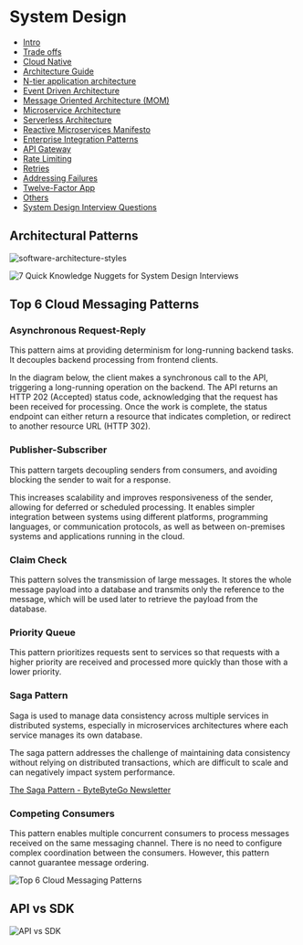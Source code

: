 # System Design

- [Intro](computer-science/system-design/intro.md)
- [Trade offs](trade-offs)
- [Cloud Native](cloud-native)
- [Architecture Guide](computer-science/system-design/architecture-guide.md)
- [N-tier application architecture](computer-science/system-design/n-tier-application-architecture.md)
- [Event Driven Architecture](event-driven-architecture)
- [Message Oriented Architecture (MOM)](computer-science/system-design/message-oriented-architecture-mom.md)
- [Microservice Architecture](microservice-architecture/readme.md)
- [Serverless Architecture](serverless-architecture)
- [Reactive Microservices Manifesto](reactive-microservices-manifesto)
- [Enterprise Integration Patterns](enterprise-integration-patterns)
- [API Gateway](api-gateway)
- [Rate Limiting](rate-limiting)
- [Retries](computer-science/system-design/retries.md)
- [Addressing Failures](addressing-failures)
- [Twelve-Factor App](twelve-factor-app)
- [Others](computer-science/system-design/others.md)
- [System Design Interview Questions](computer-science/interview-question/readme.md)

## Architectural Patterns

![software-architecture-styles](../../media/Pasted%20image%2020230719181140.jpg)

![7 Quick Knowledge Nuggets for System Design Interviews](../../media/1745323463048.jpeg)

## Top 6 Cloud Messaging Patterns

### Asynchronous Request-Reply

This pattern aims at providing determinism for long-running backend tasks. It decouples backend processing from frontend clients.

In the diagram below, the client makes a synchronous call to the API, triggering a long-running operation on the backend. The API returns an HTTP 202 (Accepted) status code, acknowledging that the request has been received for processing. Once the work is complete, the status endpoint can either return a resource that indicates completion, or redirect to another resource URL (HTTP 302).

### Publisher-Subscriber

This pattern targets decoupling senders from consumers, and avoiding blocking the sender to wait for a response.

This increases scalability and improves responsiveness of the sender, allowing for deferred or scheduled processing. It enables simpler integration between systems using different platforms, programming languages, or communication protocols, as well as between on-premises systems and applications running in the cloud.

### Claim Check

This pattern solves the transmission of large messages. It stores the whole message payload into a database and transmits only the reference to the message, which will be used later to retrieve the payload from the database.

### Priority Queue

This pattern prioritizes requests sent to services so that requests with a higher priority are received and processed more quickly than those with a lower priority.

### Saga Pattern

Saga is used to manage data consistency across multiple services in distributed systems, especially in microservices architectures where each service manages its own database.

The saga pattern addresses the challenge of maintaining data consistency without relying on distributed transactions, which are difficult to scale and can negatively impact system performance.

[The Saga Pattern - ByteByteGo Newsletter](https://blog.bytebytego.com/p/the-saga-pattern)

### Competing Consumers

This pattern enables multiple concurrent consumers to process messages received on the same messaging channel. There is no need to configure complex coordination between the consumers. However, this pattern cannot guarantee message ordering.

![Top 6 Cloud Messaging Patterns](../../media/Screenshot%202024-04-13%20at%2011.26.28%20PM.jpg)

## API vs SDK

![API vs SDK](../../media/Screenshot%202024-04-13%20at%2011.29.17%20PM.jpg)
